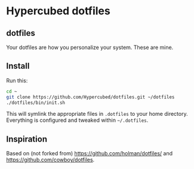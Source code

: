 # Hypercubed dotfiles

## dotfiles

Your dotfiles are how you personalize your system. These are mine.

## Install

Run this:

```sh
cd ~
git clone https://github.com/Hypercubed/dotfiles.git ~/dotfiles
./dotfiles/bin/init.sh
```

This will symlink the appropriate files in `.dotfiles` to your home directory.
Everything is configured and tweaked within `~/.dotfiles`.

## Inspiration

Based on (not forked from) https://github.com/holman/dotfiles/ and https://github.com/cowboy/dotfiles.
